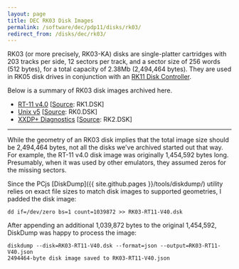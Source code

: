 ```yaml
---
layout: page
title: DEC RK03 Disk Images
permalink: /software/dec/pdp11/disks/rk03/
redirect_from: /disks/dec/rk03/
---
```


RK03 (or more precisely, RK03-KA) disks are single-platter cartridges with 203 tracks per side, 12 sectors per
track, and a sector size of 256 words (512 bytes), for a total capacity of 2.38Mb (2,494,464 bytes).  They are
used in RK05 disk drives in conjunction with an [RK11 Disk Controller](/configs/pdp11/rk11/).

Below is a summary of RK03 disk images archived here.

* [RT-11 v4.0](rt11v4/) [[Source](http://skn.noip.me/pdp11/): RK1.DSK]
* [Unix v5](unixv5/) [[Source](http://skn.noip.me/pdp11/): RK0.DSK]
* [XXDP+ Diagnostics](xxdp/) [[Source](http://skn.noip.me/pdp11/): RK2.DSK]

---

While the geometry of an RK03 disk implies that the total image size should be 2,494,464 bytes, not all the
disks we've archived started out that way.  For example, the RT-11 v4.0 disk image was originally 1,454,592
bytes long.  Presumably, when it was used by other emulators, they assumed zeros for the missing sectors.

Since the PCjs [DiskDump]({{ site.github.pages }}/tools/diskdump/) utility relies on exact file sizes to match disk images to
supported geometries, I padded the disk image:

	dd if=/dev/zero bs=1 count=1039872 >> RK03-RT11-V40.dsk

After appending an additional 1,039,872 bytes to the original 1,454,592, DiskDump was happy to process the
image:

	diskdump --disk=RK03-RT11-V40.dsk --format=json --output=RK03-RT11-V40.json
	2494464-byte disk image saved to RK03-RT11-V40.json
